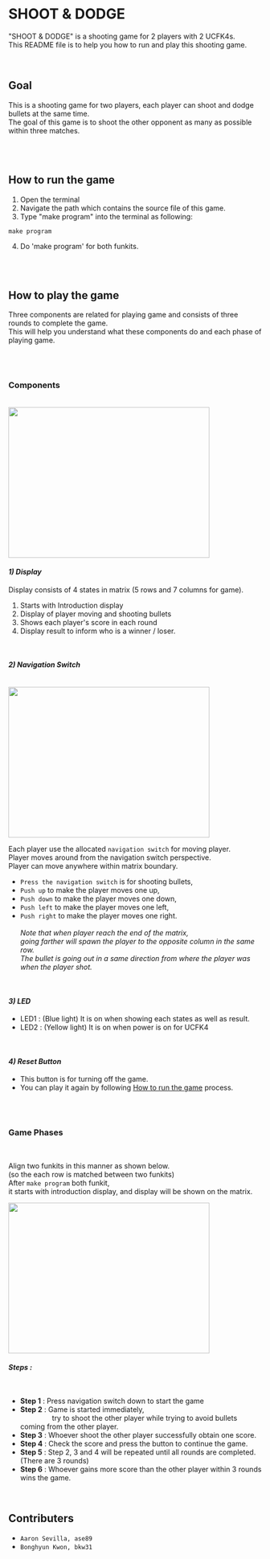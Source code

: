
# SHOOT & DODGE
"SHOOT & DODGE" is a shooting game for 2 players with 2 UCFK4s.\
This README file is to help you how to run and play this shooting game.


<br /> 

## Goal

This is a shooting game for two players, each player can shoot and dodge bullets at the same time.\
The goal of this game is
to shoot the other opponent as many as possible within three matches.

<br /> 

<br /> 

## How to run the game

1. Open the terminal
2. Navigate the path which contains the source file of this game.
3. Type "make program" into the terminal as following:
```
make program
```
4. Do 'make program' for both funkits.

<br /> 



<br /> 

## How to play the game

Three components are related for playing game and consists of three rounds to complete the game.\
This will help you understand what these components do and each phase of playing game.

<br /> 


<br /> 

### **Components**

<br />

<img src="./Images/Components%20in%20UCFK4.png" width="400" height="300" >



<br /> 

#### ***1) Display***


Display consists of 4 states in matrix (5 rows and 7 columns for game).
1. Starts with Introduction display
2. Display of player moving and shooting bullets 
3. Shows each player's score in each round
4. Display result to inform who is a winner / loser.

<br /> 

#### ***2) Navigation Switch***

<br /> 

<img src="./Images/Navigation%20switch%20related%20to%20player.png" width="400" height="300" >

Each player use the allocated `navigation switch` for moving player.\
Player moves around from the navigation switch perspective.\
Player can move anywhere within matrix boundary.
- `Press the navigation switch` is for shooting bullets,
- `Push up` to make the player moves one up, 
- `Push down` to make the player moves one down,
- `Push left` to make the player moves one left, 
- `Push right` to make the player moves one right. \
\
*Note  that when player reach the end of the matrix,*\
*going farther will spawn the player to the opposite column in the same row.*\
*The bullet is going out in a same direction from where the player was when the player shot.*
<br /> 


#### ***3) LED***  

- LED1 : (Blue light) It is on when showing each states as well as result. 
- LED2 : (Yellow light) It is on when power is on for UCFK4

<br /> 

#### ***4) Reset Button***
- This button is for turning off the game.
- You can play it again by following [How to run the game](#how-to-run-the-game) process. 

<br /> 


<br /> 


### **Game Phases** 

<br /> 

Align two funkits in this manner as shown below.\
(so the each row is matched between two funkits)\
After `make program` both funkit, \
it starts with introduction display, and display will be shown on the matrix.
<br /> 

<img src="./Images/How%20to%20play.png" width="400" height="300" >

<br />

#### ***Steps :***
<br /> 

- **Step 1** : Press navigation switch down to start the game
- **Step 2** : Game is started immediately, \
 &nbsp;  &nbsp;  &nbsp;  &nbsp;  &nbsp;  &nbsp; &nbsp; &nbsp; try to shoot the other player while trying to avoid bullets coming from the other player.
- **Step 3** : Whoever shoot the other player successfully obtain one score.
- **Step 4** : Check the score and press the button to continue the game.
- **Step 5** : Step 2, 3 and 4 will be repeated until all rounds are completed. (There are 3 rounds)
- **Step 6** : Whoever gains more score than the other player within 3 rounds wins the game.

<br /> 


## Contributers

- `Aaron Sevilla, ase89 `
- `Bonghyun Kwon, bkw31
`